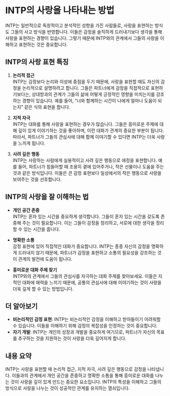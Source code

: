 # INTP의 사랑을 나타내는 방법

INTP는 일반적으로 독창적이고 분석적인 성향을 가진 사람들로, 사랑을 표현하는 방식도 그들의 사고 방식을 반영합니다. 이들은 감정을 솔직하게 드러내기보다 생각을 통해 사랑을 표현하는 경향이 있습니다. 그렇기 때문에 INTP와의 관계에서 그들의 사랑을 이해하고 표현하는 것은 중요합니다.

## INTP의 사랑 표현 특징

1. **논리적 접근**  
   INTP는 감정보다 논리와 이성에 중점을 두기 때문에, 사랑을 표현할 때도 자신의 감정을 논리적으로 설명하려고 합니다. 그들은 파트너에게 감정을 직접적으로 표현하기보다는, 상대방과의 관계가 그들의 삶에 어떻게 긍정적인 영향을 미치는지를 강조하는 경향이 있습니다. 예를 들어, “너와 함께하는 시간이 나에게 얼마나 도움이 되는지” 같은 식의 표현을 합니다.

2. **지적 자극**  
   INTP는 대화를 통해 사랑을 표현하는 경우가 많습니다. 그들은 흥미로운 주제에 대해 깊이 있게 이야기하는 것을 좋아하며, 이런 대화가 관계의 중요한 부분이 됩니다. 따라서, 파트너가 그들의 관심사에 대해 함께 이야기할 수 있다면 INTP는 더욱 사랑을 느끼게 됩니다.

3. **사려 깊은 행동**  
   INTP는 사랑하는 사람에게 실용적이고 사려 깊은 행동으로 애정을 표현합니다. 예를 들어, 파트너가 힘들어할 때 조용히 곁에 있어주거나, 작은 선물이나 도움을 주는 것과 같은 방식입니다. 이들은 큰 감정 표현보다 일상에서의 작은 행동으로 사랑을 보여주는 것을 선호합니다.

## INTP의 사랑을 잘 이해하는 법

- **개인 공간 존중**  
  INTP는 혼자 있는 시간을 중요하게 생각합니다. 그들이 혼자 있는 시간을 갖도록 존중해 주는 것이 필요합니다. 이는 그들이 감정을 정리하고, 서로에 대한 생각을 정리할 수 있는 시간을 줍니다.

- **명확한 소통**  
  감정 표현에 있어 직접적인 대화가 중요합니다. INTP는 종종 자신의 감정을 명확하게 드러내지 않기 때문에, 파트너가 감정을 표현하고 소통의 필요성을 강조하는 것이 관계의 발전에 도움이 됩니다.

- **흥미로운 대화 주제 찾기**  
  INTP와의 관계에서 그들의 관심사를 자극하는 대화 주제를 찾아보세요. 이들은 지적인 대화에 매력을 느끼기 때문에, 공통의 관심사에 대해 이야기하는 것이 사랑을 더욱 깊게 할 수 있는 방법입니다.

## 더 알아보기

- **비논리적인 감정 표현**: INTP는 비논리적인 감정을 이해하고 받아들이기 어려워할 수 있습니다. 이들을 이해하기 위해 감정의 복잡성을 인정하는 것이 중요합니다.
- **자기 개발**: INTP는 개인의 성장과 개발을 중요하게 여기므로, 파트너가 자신의 목표를 추구하는 것을 지원하는 것이 사랑을 더욱 깊어지게 합니다.

## 내용 요약

INTP는 사랑을 표현할 때 논리적 접근, 지적 자극, 사려 깊은 행동으로 감정을 나타냅니다. 이들과의 관계에서 개인 공간을 존중하고 명확한 소통을 통해 흥미로운 대화를 나누는 것이 사랑을 깊이 있게 만드는 중요한 요소입니다. INTP의 특성을 이해하고 그들의 방식으로 사랑을 나누는 것이 성공적인 관계를 유지하는 열쇠입니다.